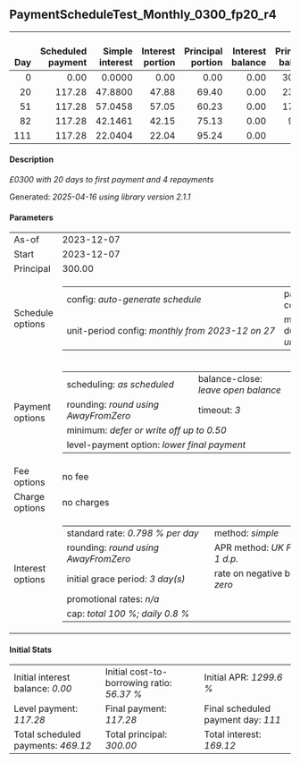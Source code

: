 <h2>PaymentScheduleTest_Monthly_0300_fp20_r4</h2>
<table>
    <thead style="vertical-align: bottom;">
        <th style="text-align: right;">Day</th>
        <th style="text-align: right;">Scheduled payment</th>
        <th style="text-align: right;">Simple interest</th>
        <th style="text-align: right;">Interest portion</th>
        <th style="text-align: right;">Principal portion</th>
        <th style="text-align: right;">Interest balance</th>
        <th style="text-align: right;">Principal balance</th>
        <th style="text-align: right;">Total simple interest</th>
        <th style="text-align: right;">Total interest</th>
        <th style="text-align: right;">Total principal</th>
    </thead>
    <tr style="text-align: right;">
        <td class="ci00">0</td>
        <td class="ci01" style="white-space: nowrap;">0.00</td>
        <td class="ci02">0.0000</td>
        <td class="ci03">0.00</td>
        <td class="ci04">0.00</td>
        <td class="ci05">0.00</td>
        <td class="ci06">300.00</td>
        <td class="ci07">0.0000</td>
        <td class="ci08">0.00</td>
        <td class="ci09">0.00</td>
    </tr>
    <tr style="text-align: right;">
        <td class="ci00">20</td>
        <td class="ci01" style="white-space: nowrap;">117.28</td>
        <td class="ci02">47.8800</td>
        <td class="ci03">47.88</td>
        <td class="ci04">69.40</td>
        <td class="ci05">0.00</td>
        <td class="ci06">230.60</td>
        <td class="ci07">47.8800</td>
        <td class="ci08">47.88</td>
        <td class="ci09">69.40</td>
    </tr>
    <tr style="text-align: right;">
        <td class="ci00">51</td>
        <td class="ci01" style="white-space: nowrap;">117.28</td>
        <td class="ci02">57.0458</td>
        <td class="ci03">57.05</td>
        <td class="ci04">60.23</td>
        <td class="ci05">0.00</td>
        <td class="ci06">170.37</td>
        <td class="ci07">104.9258</td>
        <td class="ci08">104.93</td>
        <td class="ci09">129.63</td>
    </tr>
    <tr style="text-align: right;">
        <td class="ci00">82</td>
        <td class="ci01" style="white-space: nowrap;">117.28</td>
        <td class="ci02">42.1461</td>
        <td class="ci03">42.15</td>
        <td class="ci04">75.13</td>
        <td class="ci05">0.00</td>
        <td class="ci06">95.24</td>
        <td class="ci07">147.0720</td>
        <td class="ci08">147.08</td>
        <td class="ci09">204.76</td>
    </tr>
    <tr style="text-align: right;">
        <td class="ci00">111</td>
        <td class="ci01" style="white-space: nowrap;">117.28</td>
        <td class="ci02">22.0404</td>
        <td class="ci03">22.04</td>
        <td class="ci04">95.24</td>
        <td class="ci05">0.00</td>
        <td class="ci06">0.00</td>
        <td class="ci07">169.1124</td>
        <td class="ci08">169.12</td>
        <td class="ci09">300.00</td>
    </tr>
</table>
<h4>Description</h4>
<p><i>£0300 with 20 days to first payment and 4 repayments</i></p>
<p>Generated: <i>2025-04-16 using library version 2.1.1</i></p>
<h4>Parameters</h4>
<table>
    <tr>
        <td>As-of</td>
        <td>2023-12-07</td>
    </tr>
    <tr>
        <td>Start</td>
        <td>2023-12-07</td>
    </tr>
    <tr>
        <td>Principal</td>
        <td>300.00</td>
    </tr>
    <tr>
        <td>Schedule options</td>
        <td>
            <table>
                <tr>
                    <td>config: <i>auto-generate schedule</i></td>
                    <td>payment count: <i>4</i></td>
                </tr>
                <tr>
                    <td style="white-space: nowrap;">unit-period config: <i>monthly from 2023-12 on 27</i></td>
                    <td>max duration: <i>unlimited</i></td>
                </tr>
            </table>
        </td>
    </tr>
    <tr>
        <td>Payment options</td>
        <td>
            <table>
                <tr>
                    <td>scheduling: <i>as scheduled</i></td>
                    <td>balance-close: <i>leave&nbsp;open&nbsp;balance</i></td>
                </tr>
                <tr>
                    <td>rounding: <i>round using AwayFromZero</i></td>
                    <td>timeout: <i>3</i></td>
                </tr>
                <tr>
                    <td colspan='2'>minimum: <i>defer&nbsp;or&nbsp;write&nbsp;off&nbsp;up&nbsp;to&nbsp;0.50</i></td>
                </tr>
                <tr>
                    <td colspan='2'>level-payment option: <i>lower&nbsp;final&nbsp;payment</i></td>
                </tr>
            </table>
        </td>
    </tr>
    <tr>
        <td>Fee options</td>
        <td>no fee
        </td>
    </tr>
    <tr>
        <td>Charge options</td>
        <td>no charges
        </td>
    </tr>
    <tr>
        <td>Interest options</td>
        <td>
            <table>
                <tr>
                    <td>standard rate: <i>0.798 % per day</i></td>
                    <td>method: <i>simple</i></td>
                </tr>
                <tr>
                    <td>rounding: <i>round using AwayFromZero</i></td>
                    <td>APR method: <i>UK FCA to 1 d.p.</i></td>
                </tr>
                <tr>
                    <td>initial grace period: <i>3 day(s)</i></td>
                    <td>rate on negative balance: <i>zero</i></td>
                </tr>
                <tr>
                    <td colspan="2">promotional rates: <i><i>n/a</i></i></td>
                </tr>
                <tr>
                    <td colspan="2">cap: <i>total 100 %; daily 0.8 %</td>
                </tr>
            </table>
        </td>
    </tr>
</table>
<h4>Initial Stats</h4>
<table>
    <tr>
        <td>Initial interest balance: <i>0.00</i></td>
        <td>Initial cost-to-borrowing ratio: <i>56.37 %</i></td>
        <td>Initial APR: <i>1299.6 %</i></td>
    </tr>
    <tr>
        <td>Level payment: <i>117.28</i></td>
        <td>Final payment: <i>117.28</i></td>
        <td>Final scheduled payment day: <i>111</i></td>
    </tr>
    <tr>
        <td>Total scheduled payments: <i>469.12</i></td>
        <td>Total principal: <i>300.00</i></td>
        <td>Total interest: <i>169.12</i></td>
    </tr>
</table>
